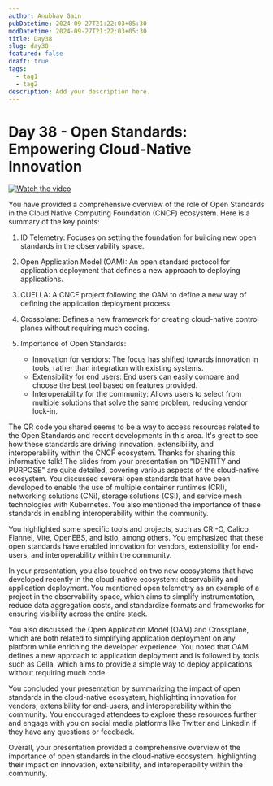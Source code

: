 ```yaml
---
author: Anubhav Gain
pubDatetime: 2024-09-27T21:22:03+05:30
modDatetime: 2024-09-27T21:22:03+05:30
title: Day38
slug: day38
featured: false
draft: true
tags:
  - tag1
  - tag2
description: Add your description here.
---
```


# Day 38 - Open Standards: Empowering Cloud-Native Innovation

[![Watch the video](/thumbnails/day38.png)](https://www.youtube.com/watch?v=xlqnmUOeREY)

You have provided a comprehensive overview of the role of Open Standards in the Cloud Native Computing Foundation (CNCF) ecosystem. Here is a summary of the key points:

1. ID Telemetry: Focuses on setting the foundation for building new open standards in the observability space.

2. Open Application Model (OAM): An open standard protocol for application deployment that defines a new approach to deploying applications.

3. CUELLA: A CNCF project following the OAM to define a new way of defining the application deployment process.

4. Crossplane: Defines a new framework for creating cloud-native control planes without requiring much coding.

5. Importance of Open Standards:
   - Innovation for vendors: The focus has shifted towards innovation in tools, rather than integration with existing systems.
   - Extensibility for end users: End users can easily compare and choose the best tool based on features provided.
   - Interoperability for the community: Allows users to select from multiple solutions that solve the same problem, reducing vendor lock-in.

The QR code you shared seems to be a way to access resources related to the Open Standards and recent developments in this area. It's great to see how these standards are driving innovation, extensibility, and interoperability within the CNCF ecosystem. Thanks for sharing this informative talk!
The slides from your presentation on "IDENTITY and PURPOSE" are quite detailed, covering various aspects of the cloud-native ecosystem. You discussed several open standards that have been developed to enable the use of multiple container runtimes (CRI), networking solutions (CNi), storage solutions (CSI), and service mesh technologies with Kubernetes. You also mentioned the importance of these standards in enabling interoperability within the community.

You highlighted some specific tools and projects, such as CRI-O, Calico, Flannel, Vite, OpenEBS, and Istio, among others. You emphasized that these open standards have enabled innovation for vendors, extensibility for end-users, and interoperability within the community.

In your presentation, you also touched on two new ecosystems that have developed recently in the cloud-native ecosystem: observability and application deployment. You mentioned open telemetry as an example of a project in the observability space, which aims to simplify instrumentation, reduce data aggregation costs, and standardize formats and frameworks for ensuring visibility across the entire stack.

You also discussed the Open Application Model (OAM) and Crossplane, which are both related to simplifying application deployment on any platform while enriching the developer experience. You noted that OAM defines a new approach to application deployment and is followed by tools such as Cella, which aims to provide a simple way to deploy applications without requiring much code.

You concluded your presentation by summarizing the impact of open standards in the cloud-native ecosystem, highlighting innovation for vendors, extensibility for end-users, and interoperability within the community. You encouraged attendees to explore these resources further and engage with you on social media platforms like Twitter and LinkedIn if they have any questions or feedback.

Overall, your presentation provided a comprehensive overview of the importance of open standards in the cloud-native ecosystem, highlighting their impact on innovation, extensibility, and interoperability within the community.
